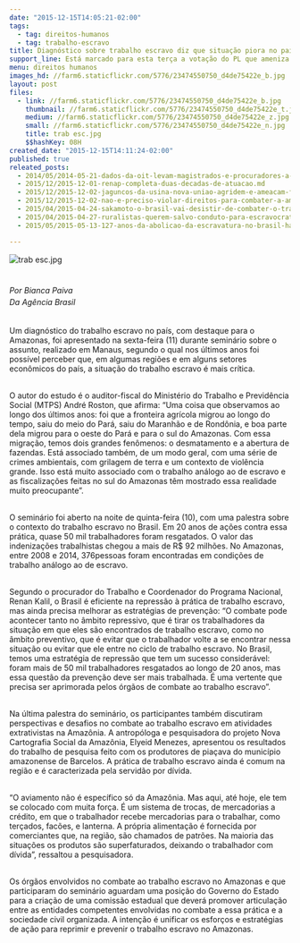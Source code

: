 ```yaml
---
date: "2015-12-15T14:05:21-02:00"
tags:
  - tag: direitos-humanos
  - tag: trabalho-escravo
title: Diagnóstico sobre trabalho escravo diz que situação piora no país
support_line: Está marcado para esta terça a votação do PL que ameniza a punição e muda a definição dos crimes relacionados ao trabalho escravo.
menu: direitos humanos
images_hd: //farm6.staticflickr.com/5776/23474550750_d4de75422e_b.jpg
layout: post
files:
  - link: //farm6.staticflickr.com/5776/23474550750_d4de75422e_b.jpg
    thumbnail: //farm6.staticflickr.com/5776/23474550750_d4de75422e_t.jpg
    medium: //farm6.staticflickr.com/5776/23474550750_d4de75422e_z.jpg
    small: //farm6.staticflickr.com/5776/23474550750_d4de75422e_n.jpg
    title: trab esc.jpg
    $$hashKey: 08H
created_date: "2015-12-15T14:11:24-02:00"
published: true
releated_posts:
  - 2014/05/2014-05-21-dados-da-oit-levam-magistrados-e-procuradores-a-pedir-pec.md
  - 2015/12/2015-12-01-renap-completa-duas-decadas-de-atuacao.md
  - 2015/12/2015-12-02-jaguncos-da-usina-nova-uniao-agridem-e-ameacam-familias-acampadas-em-serrana.md
  - 2015/12/2015-12-02-nao-e-preciso-violar-direitos-para-combater-a-ameaca-terrorista.md
  - 2015/04/2015-04-24-sakamoto-o-brasil-vai-desistir-de-combater-o-trabalho-escravo.md
  - 2015/04/2015-04-27-ruralistas-querem-salvo-conduto-para-escravocratas-diz-coordenador-do-mpt.md
  - 2015/05/2015-05-13-127-anos-da-abolicao-da-escravatura-no-brasil-ha-o-que-comemorar.md

---
```

<p style="line-height: 20.8px;"><img alt="trab esc.jpg" src="//farm6.staticflickr.com/5776/23474550750_d4de75422e_b.jpg" /></p>

<p style="line-height: 20.8px;"><br />
<em>Por&nbsp;Bianca Paiva<br />
Da&nbsp;Ag&ecirc;ncia Brasil</em></p>

<p><br />
Um diagn&oacute;stico do trabalho escravo no pa&iacute;s, com destaque para o Amazonas, foi apresentado na sexta-feira (11) durante semin&aacute;rio sobre o assunto, realizado em Manaus, segundo o qual nos &uacute;ltimos anos foi poss&iacute;vel perceber que, em algumas regi&otilde;es e em alguns setores econ&ocirc;micos do pa&iacute;s, a situa&ccedil;&atilde;o do trabalho escravo &eacute; mais cr&iacute;tica.</p>

<p><br />
O autor do estudo &eacute; o auditor-fiscal do Minist&eacute;rio do Trabalho e Previd&ecirc;ncia Social (MTPS) Andr&eacute; Roston, que afirma: &ldquo;Uma coisa que observamos ao longo dos &uacute;ltimos anos: foi que a fronteira agr&iacute;cola migrou ao longo do tempo, saiu do meio do Par&aacute;, saiu do Maranh&atilde;o e de Rond&ocirc;nia, e boa parte dela migrou para o oeste do Par&aacute; e para o sul do Amazonas. Com essa migra&ccedil;&atilde;o, temos dois grandes fen&ocirc;menos: o desmatamento e a abertura de fazendas. Est&aacute; associado tamb&eacute;m, de um modo geral, com uma s&eacute;rie de crimes ambientais, com grilagem de terra e um contexto de viol&ecirc;ncia grande. Isso est&aacute; muito associado com o trabalho an&aacute;logo ao de escravo e as fiscaliza&ccedil;&otilde;es feitas no sul do Amazonas t&ecirc;m mostrado essa realidade muito preocupante&rdquo;.</p>

<p><br />
O semin&aacute;rio foi aberto na noite de quinta-feira (10), com uma palestra sobre o contexto do trabalho escravo no Brasil. Em 20 anos de a&ccedil;&otilde;es contra essa pr&aacute;tica, quase 50 mil trabalhadores foram resgatados. O valor das indeniza&ccedil;&otilde;es trabalhistas chegou a mais de R$ 92 milh&otilde;es. No Amazonas, entre 2008 e 2014, 376pessoas foram encontradas em condi&ccedil;&otilde;es de trabalho an&aacute;logo ao de escravo.</p>

<p><br />
Segundo o procurador do Trabalho e Coordenador do Programa Nacional, Renan Kalil, o Brasil &eacute; eficiente na repress&atilde;o &agrave; pr&aacute;tica de trabalho escravo, mas ainda precisa melhorar as estrat&eacute;gias de preven&ccedil;&atilde;o: &ldquo;O combate pode acontecer tanto no &acirc;mbito repressivo, que &eacute; tirar os trabalhadores da situa&ccedil;&atilde;o em que eles s&atilde;o encontrados de trabalho escravo, como no &acirc;mbito preventivo, que &eacute; evitar que o trabalhador volte a se encontrar nessa situa&ccedil;&atilde;o ou evitar que ele entre no ciclo de trabalho escravo. No Brasil, temos uma estrat&eacute;gia de repress&atilde;o que tem um sucesso consider&aacute;vel: foram mais de 50 mil trabalhadores resgatados ao longo de 20 anos, mas essa quest&atilde;o da preven&ccedil;&atilde;o deve ser mais trabalhada. &Eacute; uma vertente que precisa ser aprimorada pelos &oacute;rg&atilde;os de combate ao trabalho escravo&rdquo;.</p>

<p><br />
Na &uacute;ltima palestra do semin&aacute;rio, os participantes tamb&eacute;m discutiram perspectivas e desafios no combate ao trabalho escravo em atividades extrativistas na Amaz&ocirc;nia. A antrop&oacute;loga e pesquisadora do projeto Nova Cartografia Social da Amaz&ocirc;nia, Elyeid Menezes, apresentou os resultados do trabalho de pesquisa feito com os produtores de pia&ccedil;ava do munic&iacute;pio amazonense de Barcelos. A pr&aacute;tica de trabalho escravo ainda &eacute; comum na regi&atilde;o e &eacute; caracterizada pela servid&atilde;o por d&iacute;vida.</p>

<p><br />
&ldquo;O aviamento n&atilde;o &eacute; espec&iacute;fico s&oacute; da Amaz&ocirc;nia. Mas aqui, at&eacute; hoje, ele tem se colocado com muita for&ccedil;a. &Eacute; um sistema de trocas, de mercadorias a cr&eacute;dito, em que o trabalhador recebe mercadorias para o trabalhar, como ter&ccedil;ados, fac&otilde;es, e lanterna. A pr&oacute;pria alimenta&ccedil;&atilde;o &eacute; fornecida por comerciantes que, na regi&atilde;o, s&atilde;o chamados de patr&otilde;es. Na maioria das situa&ccedil;&otilde;es os produtos s&atilde;o superfaturados, deixando o trabalhador com d&iacute;vida&rdquo;, ressaltou a pesquisadora.</p>

<p><br />
Os &oacute;rg&atilde;os envolvidos no combate ao trabalho escravo no Amazonas e que participaram do semin&aacute;rio aguardam uma posi&ccedil;&atilde;o do Governo do Estado para a cria&ccedil;&atilde;o de uma comiss&atilde;o estadual que dever&aacute; promover articula&ccedil;&atilde;o entre as entidades competentes envolvidas no combate a essa pr&aacute;tica e a sociedade civil organizada. A inten&ccedil;&atilde;o &eacute; unificar os esfor&ccedil;os e estrat&eacute;gias de a&ccedil;&atilde;o para reprimir e prevenir o trabalho escravo no Amazonas.</p>

